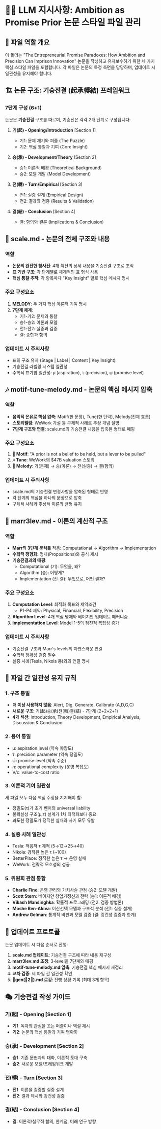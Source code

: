 # 🧞‍♂️ LLM 지시사항: Ambition as Promise Prior 논문 스타일 파일 관리

## 📁 파일 역할 개요

이 폴더는 "The Entrepreneurial Promise Paradoxes: How Ambition and Precision Can Imprison Innovation" 논문을 작성하고 유지보수하기 위한 세 가지 핵심 스타일 파일을 포함합니다. 각 파일은 논문의 특정 측면을 담당하며, 업데이트 시 일관성을 유지해야 합니다.

## 🏗️ 논문 구조: 기승전결 (起承轉結) 프레임워크

### 7단계 구성 (6+1)
논문은 **기승전결** 구조를 따르며, 기승전은 각각 2개 단계로 구성됩니다:

1. **기(起) - Opening/Introduction** [Section 1]
   - 기1: 문제 제기와 퍼즐 (The Puzzle)
   - 기2: 핵심 통찰과 기여 (Core Insight)

2. **승(承) - Development/Theory** [Section 2]
   - 승1: 이론적 배경 (Theoretical Background)
   - 승2: 모델 개발 (Model Development)

3. **전(轉) - Turn/Empirical** [Section 3]
   - 전1: 실증 설계 (Empirical Design)
   - 전2: 결과와 검증 (Results & Validation)

4. **결(結) - Conclusion** [Section 4]
   - 결: 함의와 결론 (Implications & Conclusion)

## 🎹 scale.md - 논문의 전체 구조와 내용

### 역할
- **논문의 완전한 청사진**: 4개 섹션의 상세 내용을 기승전결 구조로 조직
- **표 기반 구조**: 각 단계별로 체계적인 표 형식 사용
- **핵심 통찰 추적**: 각 항목마다 "Key Insight" 열로 핵심 메시지 명시

### 주요 구성요소
1. **MELODY**: 두 가지 핵심 이론적 기여 명시
2. **7단계 체계**:
   - 기1-기2: 문제와 통찰
   - 승1-승2: 이론과 모델
   - 전1-전2: 실증과 검증
   - 결: 종합과 함의

### 업데이트 시 주의사항
- 표의 구조 유지 (Stage | Label | Content | Key Insight)
- 기승전결 라벨링 시스템 일관성
- 수학적 표기법 일관성: μ (aspiration), τ (precision), φ (promise level)

## 🎶 motif-tune-melody.md - 논문의 핵심 메시지 압축

### 역할
- **음악적 은유로 핵심 압축**: Motif(한 문장), Tune(한 단락), Melody(전체 흐름)
- **스토리텔링**: WeWork 가설 등 구체적 사례로 추상 개념 설명
- **7단계 구조와 연결**: scale.md의 기승전결 내용을 압축된 형태로 매핑

### 주요 구성요소
1. **🎵 Motif**: "A prior is not a belief to be held, but a lever to be pulled"
2. **🎶 Tune**: WeWork의 $47B valuation 스토리
3. **🎼 Melody**: 기(문제) → 승(이론) → 전(실증) → 결(함의)

### 업데이트 시 주의사항
- scale.md의 기승전결 변경사항을 압축된 형태로 반영
- 각 단계의 핵심을 하나의 문장으로 압축
- 구체적 사례와 추상적 이론의 균형 유지

## 🎯 marr3lev.md - 이론의 계산적 구조

### 역할
- **Marr의 3단계 분석틀** 적용: Computational → Algorithm → Implementation
- **수학적 정형화**: 명제(Propositions)와 공식 제시
- **기승전결과의 매핑**: 
  - Computational (기): 무엇을, 왜?
  - Algorithm (승): 어떻게?
  - Implementation (전-결): 무엇으로, 어떤 결과?

### 주요 구성요소
1. **Computation Level**: 최적화 목표와 제약조건
   - P1-P4 제약: Physical, Financial, Flexibility, Precision
2. **Algorithm Level**: 4개 핵심 명제와 베이지안 업데이트 메커니즘
3. **Implementation Level**: Model 1-5의 점진적 복잡성 증가

### 업데이트 시 주의사항
- 기승전결 구조와 Marr's levels의 자연스러운 연결
- 수학적 정확성 검증 필수
- 실증 사례(Tesla, Nikola 등)와의 연결 명시

## 🔄 파일 간 일관성 유지 규칙

### 1. 구조 통일
- **더 이상 사용하지 않음**: Alert, Dig, Generate, Calibrate (A,D,G,C)
- **새로운 구조**: 기(起)승(承)전(轉)결(結) - 7단계 (2+2+2+1)
- **4개 섹션**: Introduction, Theory Development, Empirical Analysis, Discussion & Conclusion

### 2. 용어 통일
- μ: aspiration level (약속 야망도)
- τ: precision parameter (약속 정밀도)  
- φ: promise level (약속 수준)
- n: operational complexity (운영 복잡도)
- V/c: value-to-cost ratio

### 3. 이론적 기여 일관성
세 파일 모두 다음 핵심 주장을 지지해야 함:
- 정밀도(τ)가 초기 벤처의 universal liability
- 불확실성 구조(μ,τ) 설계가 1차 최적화보다 중요
- 과도한 정밀도가 정직한 실패와 사기 모두 유발

### 4. 실증 사례 일관성
- Tesla: 적응적 τ 궤적 (5→12→25→40)
- Nikola: 경직된 높은 τ (~100)
- BetterPlace: 정직한 높은 τ → 운영 실패
- WeWork: 전략적 모호성의 성공

### 5. 위원회 관점 통합
- **Charlie Fine**: 운영 관리와 가치사슬 관점 (승2: 모델 개발)
- **Scott Stern**: 베이지안 창업가정신과 전략 (승1: 이론적 배경)
- **Vikash Mansinghka**: 확률적 프로그래밍 (전2: 검증 방법론)
- **Moshe Ben-Akiva**: 이산선택 모델과 구조적 분석 (전1: 실증 설계)
- **Andrew Gelman**: 통계적 비판과 모델 검증 (결: 강건성 검증과 한계)

## 📝 업데이트 프로토콜

논문 업데이트 시 다음 순서로 진행:

1. **scale.md 업데이트**: 기승전결 구조에 따라 내용 재구성
2. **marr3lev.md 조정**: 3-level을 7단계와 매핑
3. **motif-tune-melody.md 압축**: 기승전결 핵심 메시지 재정리
4. **교차 검증**: 세 파일 간 일관성 확인
5. **🐅gen(🎹2📝).md 로깅**: 진행 상황 기록 (최대 3개 항목)

## 🎭 기승전결 작성 가이드

### 기(起) - Opening [Section 1]
- **기1**: 독자의 관심을 끄는 퍼즐이나 역설 제시
- **기2**: 논문의 핵심 통찰과 기여 명확화

### 승(承) - Development [Section 2]  
- **승1**: 기존 문헌과의 대화, 이론적 토대 구축
- **승2**: 새로운 모델/프레임워크 개발

### 전(轉) - Turn [Section 3]
- **전1**: 이론을 검증할 실증 설계
- **전2**: 결과 제시와 강건성 검증

### 결(結) - Conclusion [Section 4]
- **결**: 이론적/실무적 함의, 한계점, 미래 연구 방향
